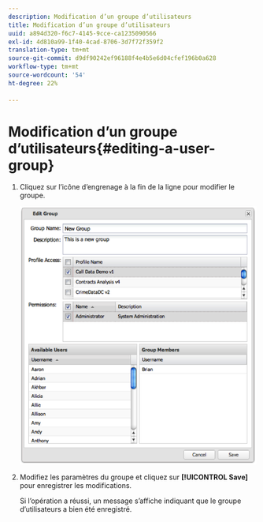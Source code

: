 ```yaml
---
description: Modification d’un groupe d’utilisateurs
title: Modification d’un groupe d’utilisateurs
uuid: a894d320-f6c7-4145-9cce-ca1235090566
exl-id: 4d810a99-1f40-4cad-8706-3d7f72f359f2
translation-type: tm+mt
source-git-commit: d9df90242ef96188f4e4b5e6d04cfef196b0a628
workflow-type: tm+mt
source-wordcount: '54'
ht-degree: 22%

---
```


# Modification d’un groupe d’utilisateurs{#editing-a-user-group}

1. Cliquez sur l’icône d’engrenage à la fin de la ligne pour modifier le groupe.

   ![](assets/edit_user_group.png)

1. Modifiez les paramètres du groupe et cliquez sur **[!UICONTROL Save]** pour enregistrer les modifications.

   Si l’opération a réussi, un message s’affiche indiquant que le groupe d’utilisateurs a bien été enregistré.
